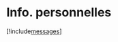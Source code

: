 # Info. personnelles

[!include[messages](infopersonnelles.messages.autogen.md)]























































































































